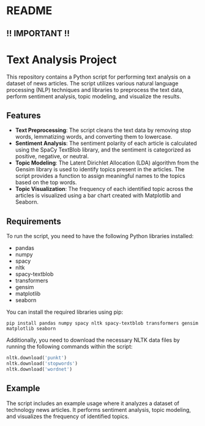 # README
## !! IMPORTANT !!

# Text Analysis Project

This repository contains a Python script for performing text analysis on a dataset of news articles. The script utilizes various natural language processing (NLP) techniques and libraries to preprocess the text data, perform sentiment analysis, topic modeling, and visualize the results.

## Features

- **Text Preprocessing**: The script cleans the text data by removing stop words, lemmatizing words, and converting them to lowercase.
- **Sentiment Analysis**: The sentiment polarity of each article is calculated using the SpaCy TextBlob library, and the sentiment is categorized as positive, negative, or neutral.
- **Topic Modeling**: The Latent Dirichlet Allocation (LDA) algorithm from the Gensim library is used to identify topics present in the articles. The script provides a function to assign meaningful names to the topics based on the top words.
- **Topic Visualization**: The frequency of each identified topic across the articles is visualized using a bar chart created with Matplotlib and Seaborn.

## Requirements

To run the script, you need to have the following Python libraries installed:

- pandas
- numpy
- spacy
- nltk
- spacy-textblob
- transformers
- gensim
- matplotlib
- seaborn

You can install the required libraries using pip:

```
pip install pandas numpy spacy nltk spacy-textblob transformers gensim matplotlib seaborn
```

Additionally, you need to download the necessary NLTK data files by running the following commands within the script:

```python
nltk.download('punkt')
nltk.download('stopwords')
nltk.download('wordnet')
```
## Example

The script includes an example usage where it analyzes a dataset of technology news articles. It performs sentiment analysis, topic modeling, and visualizes the frequency of identified topics.
